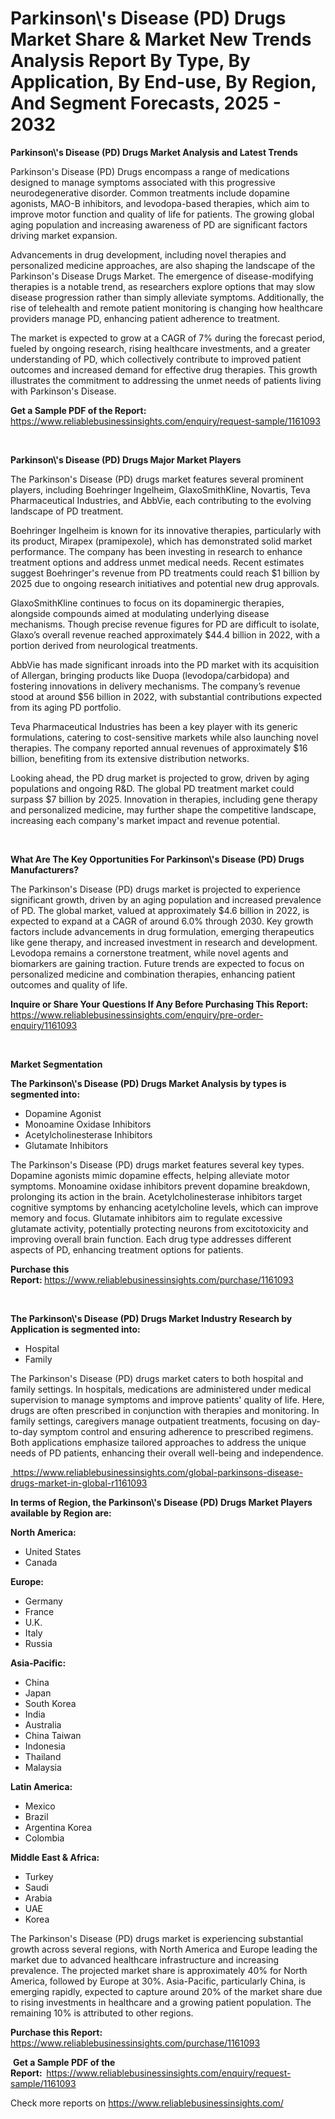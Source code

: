 <p><h1>Parkinson\'s Disease (PD) Drugs Market Share & Market New Trends Analysis Report By Type, By Application, By End-use, By Region, And Segment Forecasts, 2025 - 2032</h1></p><p><strong>Parkinson\'s Disease (PD) Drugs Market Analysis and Latest Trends</strong></p>
<p><p>Parkinson's Disease (PD) Drugs encompass a range of medications designed to manage symptoms associated with this progressive neurodegenerative disorder. Common treatments include dopamine agonists, MAO-B inhibitors, and levodopa-based therapies, which aim to improve motor function and quality of life for patients. The growing global aging population and increasing awareness of PD are significant factors driving market expansion.</p><p>Advancements in drug development, including novel therapies and personalized medicine approaches, are also shaping the landscape of the Parkinson's Disease Drugs Market. The emergence of disease-modifying therapies is a notable trend, as researchers explore options that may slow disease progression rather than simply alleviate symptoms. Additionally, the rise of telehealth and remote patient monitoring is changing how healthcare providers manage PD, enhancing patient adherence to treatment.</p><p>The market is expected to grow at a CAGR of 7% during the forecast period, fueled by ongoing research, rising healthcare investments, and a greater understanding of PD, which collectively contribute to improved patient outcomes and increased demand for effective drug therapies. This growth illustrates the commitment to addressing the unmet needs of patients living with Parkinson's Disease.</p></p>
<p><strong>Get a Sample PDF of the Report:&nbsp;</strong> <a href="https://www.reliablebusinessinsights.com/enquiry/request-sample/1161093?utm_campaign=2276&utm_medium=2&utm_source=Github&utm_content=ia&utm_term=09032025&utm_id=parkinsons-disease-pd-drugs">https://www.reliablebusinessinsights.com/enquiry/request-sample/1161093</a></p>
<p>&nbsp;</p>
<p><strong>Parkinson\'s Disease (PD) Drugs Major Market Players</strong></p>
<p><p>The Parkinson's Disease (PD) drugs market features several prominent players, including Boehringer Ingelheim, GlaxoSmithKline, Novartis, Teva Pharmaceutical Industries, and AbbVie, each contributing to the evolving landscape of PD treatment.</p><p>Boehringer Ingelheim is known for its innovative therapies, particularly with its product, Mirapex (pramipexole), which has demonstrated solid market performance. The company has been investing in research to enhance treatment options and address unmet medical needs. Recent estimates suggest Boehringer's revenue from PD treatments could reach $1 billion by 2025 due to ongoing research initiatives and potential new drug approvals.</p><p>GlaxoSmithKline continues to focus on its dopaminergic therapies, alongside compounds aimed at modulating underlying disease mechanisms. Though precise revenue figures for PD are difficult to isolate, Glaxo’s overall revenue reached approximately $44.4 billion in 2022, with a portion derived from neurological treatments.</p><p>AbbVie has made significant inroads into the PD market with its acquisition of Allergan, bringing products like Duopa (levodopa/carbidopa) and fostering innovations in delivery mechanisms. The company’s revenue stood at around $56 billion in 2022, with substantial contributions expected from its aging PD portfolio.</p><p>Teva Pharmaceutical Industries has been a key player with its generic formulations, catering to cost-sensitive markets while also launching novel therapies. The company reported annual revenues of approximately $16 billion, benefiting from its extensive distribution networks.</p><p>Looking ahead, the PD drug market is projected to grow, driven by aging populations and ongoing R&D. The global PD treatment market could surpass $7 billion by 2025. Innovation in therapies, including gene therapy and personalized medicine, may further shape the competitive landscape, increasing each company's market impact and revenue potential.</p></p>
<p>&nbsp;</p>
<p><strong>What Are The Key Opportunities For Parkinson\'s Disease (PD) Drugs Manufacturers?</strong></p>
<p><p>The Parkinson's Disease (PD) drugs market is projected to experience significant growth, driven by an aging population and increased prevalence of PD. The global market, valued at approximately $4.6 billion in 2022, is expected to expand at a CAGR of around 6.0% through 2030. Key growth factors include advancements in drug formulation, emerging therapeutics like gene therapy, and increased investment in research and development. Levodopa remains a cornerstone treatment, while novel agents and biomarkers are gaining traction. Future trends are expected to focus on personalized medicine and combination therapies, enhancing patient outcomes and quality of life.</p></p>
<p><strong>Inquire or Share Your Questions If Any Before Purchasing This Report:</strong> <a href="https://www.reliablebusinessinsights.com/enquiry/pre-order-enquiry/1161093?utm_campaign=2276&utm_medium=2&utm_source=Github&utm_content=ia&utm_term=09032025&utm_id=parkinsons-disease-pd-drugs">https://www.reliablebusinessinsights.com/enquiry/pre-order-enquiry/1161093</a></p>
<p>&nbsp;</p>
<p><strong>Market Segmentation</strong></p>
<p><strong>The Parkinson\'s Disease (PD) Drugs Market Analysis by types is segmented into:</strong></p>
<p><ul><li>Dopamine Agonist</li><li>Monoamine Oxidase Inhibitors</li><li>Acetylcholinesterase Inhibitors</li><li>Glutamate Inhibitors</li></ul></p>
<p><p>The Parkinson's Disease (PD) drugs market features several key types. Dopamine agonists mimic dopamine effects, helping alleviate motor symptoms. Monoamine oxidase inhibitors prevent dopamine breakdown, prolonging its action in the brain. Acetylcholinesterase inhibitors target cognitive symptoms by enhancing acetylcholine levels, which can improve memory and focus. Glutamate inhibitors aim to regulate excessive glutamate activity, potentially protecting neurons from excitotoxicity and improving overall brain function. Each drug type addresses different aspects of PD, enhancing treatment options for patients.</p></p>
<p><strong>Purchase this Report:&nbsp;</strong><a href="https://www.reliablebusinessinsights.com/purchase/1161093?utm_campaign=2276&utm_medium=2&utm_source=Github&utm_content=ia&utm_term=09032025&utm_id=parkinsons-disease-pd-drugs">https://www.reliablebusinessinsights.com/purchase/1161093</a></p>
<p>&nbsp;</p>
<p><strong>The Parkinson\'s Disease (PD) Drugs Market Industry Research by Application is segmented into:</strong></p>
<p><ul><li>Hospital</li><li>Family</li></ul></p>
<p><p>The Parkinson's Disease (PD) drugs market caters to both hospital and family settings. In hospitals, medications are administered under medical supervision to manage symptoms and improve patients' quality of life. Here, drugs are often prescribed in conjunction with therapies and monitoring. In family settings, caregivers manage outpatient treatments, focusing on day-to-day symptom control and ensuring adherence to prescribed regimens. Both applications emphasize tailored approaches to address the unique needs of PD patients, enhancing their overall well-being and independence.</p></p>
<p><a href="https://www.reliablebusinessinsights.com/global-parkinsons-disease-drugs-market-in-global-r1161093?utm_campaign=2276&utm_medium=2&utm_source=Github&utm_content=ia&utm_term=09032025&utm_id=parkinsons-disease-pd-drugs">&nbsp;https://www.reliablebusinessinsights.com/global-parkinsons-disease-drugs-market-in-global-r1161093</a></p>
<p><strong>In terms of Region, the Parkinson\'s Disease (PD) Drugs Market Players available by Region are:</strong></p>
<p>
    <p> <strong> North America: </strong>
        <ul>
            <li>United States</li>
            <li>Canada</li>
        </ul>
        </p> 
    <p> <strong> Europe: </strong>
        <ul>
            <li>Germany</li>
            <li>France</li>
            <li>U.K.</li>
            <li>Italy</li>
            <li>Russia</li>
        </ul>
        </p> 
    <p> <strong> Asia-Pacific: </strong>
        <ul>
            <li>China</li>
            <li>Japan</li>
            <li>South Korea</li>
            <li>India</li>
            <li>Australia</li>
            <li>China Taiwan</li>
            <li>Indonesia</li>
            <li>Thailand</li>
            <li>Malaysia</li>
        </ul>
        </p> 
    <p> <strong> Latin America: </strong>
        <ul>
            <li>Mexico</li>
            <li>Brazil</li>
            <li>Argentina Korea</li>
            <li>Colombia</li>
        </ul>
        </p> 
    <p> <strong> Middle East & Africa: </strong>
        <ul>
            <li>Turkey</li>
            <li>Saudi</li>
            <li>Arabia</li>
            <li>UAE</li>
            <li>Korea</li>
        </ul>
    </p>
    </p>
<p><p>The Parkinson's Disease (PD) drugs market is experiencing substantial growth across several regions, with North America and Europe leading the market due to advanced healthcare infrastructure and increasing prevalence. The projected market share is approximately 40% for North America, followed by Europe at 30%. Asia-Pacific, particularly China, is emerging rapidly, expected to capture around 20% of the market share due to rising investments in healthcare and a growing patient population. The remaining 10% is attributed to other regions.</p></p>
<p><strong>Purchase this Report: </strong><a href="https://www.reliablebusinessinsights.com/purchase/1161093?utm_campaign=2276&utm_medium=2&utm_source=Github&utm_content=ia&utm_term=09032025&utm_id=parkinsons-disease-pd-drugs">https://www.reliablebusinessinsights.com/purchase/1161093</a></p>
<p>&nbsp;<strong>Get a Sample PDF of the Report:&nbsp;&nbsp;</strong><a href="https://www.reliablebusinessinsights.com/enquiry/request-sample/1161093?utm_campaign=2276&utm_medium=2&utm_source=Github&utm_content=ia&utm_term=09032025&utm_id=parkinsons-disease-pd-drugs">https://www.reliablebusinessinsights.com/enquiry/request-sample/1161093</a></p>
<p><strong></strong></p>
<p>Check more reports on <a href="https://www.reliablebusinessinsights.com/?utm_campaign=2276&utm_medium=2&utm_source=Github&utm_content=ia&utm_term=09032025&utm_id=parkinsons-disease-pd-drugs">https://www.reliablebusinessinsights.com/</a></p>